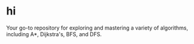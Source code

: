 # hi
Your go-to repository for exploring and mastering a variety of algorithms, including A*, Dijkstra's, BFS, and DFS.
